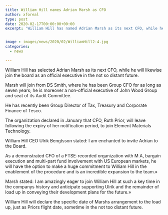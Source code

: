 ```yaml
---
title: William Hill names Adrian Marsh as CFO
author: xforeal 
type: post
date: 2020-02-17T00:00:00+00:00
excerpt: 'William Hill has named Adrian Marsh as its next CFO, while he will likewise join the board as an official executive later this year '


image : images/news/2020/02/WilliamHill2-4.jpg
categories:
  - news

---
```

William Hill has selected Adrian Marsh as its next CFO, while he will likewise join the board as an official executive in the not so distant future. 

Marsh will join from DS Smith, where he has been Group CFO for as long as seven years; he is moreover a non-official executive of John Wood Group and seat of its Audit Committee. 

He has recently been Group Director of Tax, Treasury and Corporate Finance of Tesco. 

The organization declared in January that CFO, Ruth Prior, will leave following the expiry of her notification period, to join Element Materials Technology. 

William Hill CEO Ulrik Bengtsson stated: I am enchanted to invite Adrian to the Board. 

As a demonstrated CFO of a FTSE-recorded organization with M A, bargain execution and multi-part fund involvement with US European markets, he will have the option to make a huge commitment to William Hill in the enablement of the procedure and is an incredible expansion to the team.&#187; 

Marsh stated: I am amazingly eager to join William Hill at such a key time in the companys history and anticipate supporting Ulrik and the remainder of load up in conveying their development plans for the future.&#187; 

William Hill will declare the specific date of Marshs arrangement to the load up, just as Priors flight date, sometime in the not too distant future.